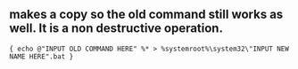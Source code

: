 

## makes a copy so the old command still works as well. It is a non destructive operation.

`{ echo @"INPUT OLD COMMAND HERE" %* > %systemroot%\system32\"INPUT NEW NAME HERE".bat }`


